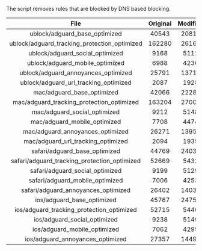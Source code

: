 The script removes rules that are blocked by DNS based blocking.


| File | Original | Modified |
|:----:|:-----:|:-----:|
| ublock/adguard_base_optimized | 40543 | 20813 |
| ublock/adguard_tracking_protection_optimized | 162280 | 26168 |
| ublock/adguard_social_optimized | 9168 | 5112 |
| ublock/adguard_mobile_optimized | 6988 | 4236 |
| ublock/adguard_annoyances_optimized | 25791 | 13719 |
| ublock/adguard_url_tracking_optimized | 2087 | 1928 |
| mac/adguard_base_optimized | 42066 | 22280 |
| mac/adguard_tracking_protection_optimized | 163204 | 27000 |
| mac/adguard_social_optimized | 9212 | 5148 |
| mac/adguard_mobile_optimized | 7708 | 4474 |
| mac/adguard_annoyances_optimized | 26271 | 13957 |
| mac/adguard_url_tracking_optimized | 2094 | 1935 |
| safari/adguard_base_optimized | 44769 | 24034 |
| safari/adguard_tracking_protection_optimized | 52669 | 5433 |
| safari/adguard_social_optimized | 9199 | 5129 |
| safari/adguard_mobile_optimized | 7006 | 4253 |
| safari/adguard_annoyances_optimized | 26402 | 14033 |
| ios/adguard_base_optimized | 45767 | 24757 |
| ios/adguard_tracking_protection_optimized | 52715 | 5440 |
| ios/adguard_social_optimized | 9238 | 5149 |
| ios/adguard_mobile_optimized | 7062 | 4295 |
| ios/adguard_annoyances_optimized | 27357 | 14490 |